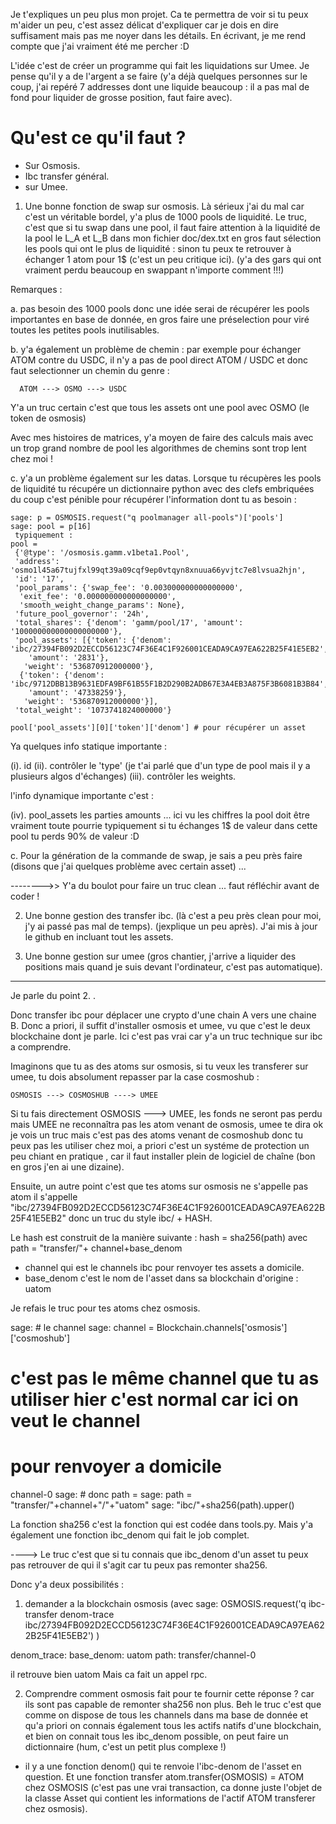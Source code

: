 Je t'expliques un peu plus mon projet. Ca te permettra de voir si tu peux m'aider un peu, c'est assez délicat d'expliquer car je dois en dire suffisament mais pas me noyer dans les détails. En écrivant, je me rend compte que j'ai vraiment été me percher :D


 L'idée c'est de créer un programme qui fait les liquidations sur Umee. Je pense qu'il y a de l'argent a se faire (y'a déjà quelques personnes sur le coup, j'ai repéré 7 addresses dont une liquide beaucoup : il a pas mal de fond pour liquider de grosse position, faut faire avec).


Qu'est ce qu'il faut ? 
======================

- Sur Osmosis.
- Ibc transfer général.
- sur Umee. 


1. Une bonne fonction de swap sur osmosis. Là sérieux j'ai du mal car c'est un véritable bordel, y'a plus de 1000 pools de liquidité. Le truc, c'est que si tu swap dans une pool, il faut faire attention à la liquidité de la pool le L_A et L_B dans mon fichier doc/dex.txt en gros faut sélection les pools qui ont le plus de liquidité : sinon tu peux te retrouver à échanger 1 atom pour 1$ (c'est un peu critique ici). (y'a des gars qui ont vraiment perdu beaucoup en swappant n'importe comment !!!)

Remarques : 

 a. pas besoin des 1000 pools donc une idée serai de récupérer les pools importantes en base de  donnée, en gros faire une préselection pour viré toutes les petites pools inutilisables. 


 b. y'a également un problème de chemin : par exemple pour échanger ATOM contre du USDC, il n'y a pas de pool direct ATOM / USDC  et donc faut selectionner un chemin du genre :

      ATOM ---> OSMO ---> USDC 

   Y'a un truc certain c'est que tous les assets ont une pool avec OSMO (le token de osmosis)

   Avec mes histoires de matrices, y'a moyen de faire des calculs mais avec un trop grand nombre de pool les algorithmes de chemins sont trop lent chez moi ! 

 c. y'a un problème également sur les datas. Lorsque tu récupères les pools de liquidité  tu récupére un dictionnaire python avec des clefs embriquées du coup c'est pénible pour récupérer l'information dont tu as besoin : 

```
sage: p = OSMOSIS.request("q poolmanager all-pools")['pools']
sage: pool = p[16]
 typiquement : 
pool = 
 {'@type': '/osmosis.gamm.v1beta1.Pool',
 'address': 'osmo1l45a67tujfxl99qt39a09cqf9ep0vtqyn8xnuua66yvjtc7e8lvsua2hjn',
 'id': '17',
 'pool_params': {'swap_fee': '0.003000000000000000',
  'exit_fee': '0.000000000000000000',
  'smooth_weight_change_params': None},
 'future_pool_governor': '24h',
 'total_shares': {'denom': 'gamm/pool/17', 'amount': '100000000000000000000'},
 'pool_assets': [{'token': {'denom': 'ibc/27394FB092D2ECCD56123C74F36E4C1F926001CEADA9CA97EA622B25F41E5EB2',
    'amount': '2831'},
   'weight': '536870912000000'},
  {'token': {'denom': 'ibc/9712DBB13B9631EDFA9BF61B55F1B2D290B2ADB67E3A4EB3A875F3B6081B3B84',
    'amount': '47338259'},
   'weight': '536870912000000'}],
 'total_weight': '1073741824000000'}
```
```
pool['pool_assets'][0]['token']['denom'] # pour récupérer un asset 
```

Ya quelques info statique importante : 

(i). id
(ii). contrôler le 'type' (je t'ai parlé que d'un type de pool mais il y a plusieurs algos d'échanges)
(iii). contrôler les weights. 

l'info dynamique importante c'est : 

(iv). pool_assets  les parties amounts  ... ici vu les chiffres la pool doit être vraiment toute pourrie typiquement si tu échanges 1$ de valeur dans cette pool tu perds 90% de valeur :D





 c. Pour la génération de la commande de swap, je sais a peu près faire (disons que j'ai quelques problème avec certain asset) ... 


-------->>  Y'a du boulot pour faire un truc clean ... faut réfléchir avant de coder ! 


2. Une bonne gestion des transfer ibc. (là c'est a peu près clean pour moi, j'y ai passé pas mal de temps). (jexplique un peu après). J'ai mis à jour le github en incluant tout les assets. 


3. Une bonne gestion sur umee (gros chantier, j'arrive a liquider des positions mais quand je suis devant l'ordinateur, c'est pas automatique). 


--------------------------------------------------------------

Je parle du point 2. . 

Donc transfer ibc pour déplacer une crypto d'une chain A vers une chaine B. Donc a priori, il suffit d'installer osmosis et umee, vu que c'est le deux blockchaine dont je parle. Ici c'est pas vrai car y'a un truc technique sur ibc a comprendre. 

Imaginons que tu as des atoms sur osmosis, si tu veux les transferer sur umee, tu dois absolument repasser par la case cosmoshub : 
  
    OSMOSIS ---> COSMOSHUB ----> UMEE 

Si tu fais directement OSMOSIS ---> UMEE, les fonds ne seront pas perdu mais UMEE ne reconnaîtra pas les atom venant de osmosis, umee te dira ok je vois un truc mais  c'est pas des atoms venant de cosmoshub donc tu peux pas les utiliser chez moi, a priori c'est un systéme de protection un peu  chiant en pratique , car il faut installer plein de logiciel de chaîne  (bon en gros j'en ai une dizaine). 

Ensuite, un autre point c'est que tes atoms sur osmosis ne s'appelle pas atom il s'appelle 
"ibc/27394FB092D2ECCD56123C74F36E4C1F926001CEADA9CA97EA622B25F41E5EB2" donc un truc du style 
ibc/ + HASH. 

Le hash est construit de la manière suivante : 
   hash = sha256(path)  avec path = "transfer/"+ channel+base_denom
   - channel qui est le channels ibc pour renvoyer tes assets a domicile. 
   - base_denom c'est le nom de l'asset dans sa blockchain d'origine : uatom 


Je refais le truc pour tes atoms chez osmosis. 

sage: #  le channel 
sage: channel = Blockchain.channels['osmosis']['cosmoshub']
 # c'est pas le même channel que tu as utiliser hier c'est normal car ici on veut le channel 
 # pour renvoyer a domicile
channel-0
sage: # donc path = 
sage: path = "transfer/"+channel+"/"+"uatom"
sage: "ibc/"+sha256(path).upper()

La fonction sha256 c'est la fonction qui est codée dans tools.py. Mais y'a également une fonction ibc_denom qui fait le job complet. 

---->   Le truc c'est que si tu connais que ibc_denom d'un asset tu peux pas retrouver de qui il s'agit car tu peux pas remonter sha256. 

Donc y'a deux possibilités : 

1. demander a la blockchain osmosis 
(avec sage: OSMOSIS.request('q ibc-transfer denom-trace ibc/27394FB092D2ECCD56123C74F36E4C1F926001CEADA9CA97EA622B25F41E5EB2')   )

denom_trace:
  base_denom: uatom
  path: transfer/channel-0

il retrouve bien uatom Mais ca fait un appel rpc. 

2.  Comprendre comment osmosis fait pour te fournir cette réponse ? car ils sont pas capable de remonter sha256 non plus. Beh le truc c'est que comme on dispose de tous les channels dans ma base de donnée et qu'a priori on connais également tous les actifs natifs d'une blockchain, et bien on connait tous les ibc_denom possible, on peut faire un dictionnaire (hum, c'est un petit plus complexe !) 


- il y a une fonction denom() qui te renvoie l'ibc-denom de l'asset en question. Et une fonction transfer  atom.transfer(OSMOSIS) = ATOM chez OSMOSIS (c'est pas une vrai transaction, ca donne juste l'objet de la classe Asset qui contient les informations de l'actif ATOM transferer chez osmosis). 